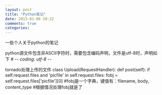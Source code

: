 ```yaml
---
layout: post
title: "Python笔记"
date: 2013-01-06 20:22
comments: true
categories: 
---
```

一些个人关于python的笔记
<!--more-->
python源文件包含非ASCII字符时，需要包含编码声明，文件是utf-8时，声明如下
	# -*- coding: utf-8 -*-

tornado处理上传的文件
	class Upload(RequestHandler):
		def post(self):
			if self.request.files and 'picfile' in self.request.files:
				fobj = self.request.files['picfile'][0]
				#fobj是一个字典，键值有：filename, body, content_type
				#根据情况处理fobj就是了
